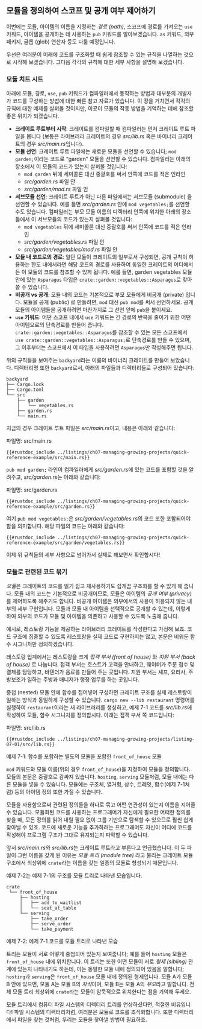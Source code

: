 ## 모듈을 정의하여 스코프 및 공개 여부 제어하기

이번에는 모듈, 아이템의 이름을 지정하는 *경로 (path)*,
스코프에 경로를 가져오는 `use` 키워드,
아이템을 공개하는 데 사용하는 `pub` 키워드를 알아보겠습니다.
`as` 키워드, 외부 패키지, 글롭 (glob) 연산자 등도 다룰 예정입니다.

우선은 여러분이 미래에 코드를 구조화할 때 쉽게 참조할 수 있는 규칙을
나열하는 것으로 시작해 보겠습니다. 그다음 각각의 규칙에 대한 세부 사항을
설명해 보겠습니다.

### 모듈 치트 시트

아래에 모듈, 경로, `use`, `pub` 키워드가 컴파일러에서 동작하는 방법과
대부분의 개발자가 코드를 구성하는 방법에 대한 빠른 참고 자료가 있습니다.
이 장을 거치면서 각각의 규칙에 대한 예제를 살펴볼 것이지만,
이곳이 모듈의 작동 방법을 기억하는 데에 참조할 좋은 위치가
되겠습니다.

- **크레이트 루트부터 시작**: 크레이트를 컴파일할 때 컴파일러는 먼저 크레이트
  루트 파일을 봅니다 (보통은 라이브러리 크레이트의 경우 *src/lib.rs* 혹은
  바이너리 크레이트의 경우 *src/main.rs*입니다).
- **모듈 선언**: 크레이트 루트 파일에는 새로운 모듈을 선언할 수 있습니다;
  `mod garden;`이라는 코드로 “garden” 모듈을 선언할 수 있습니다. 컴파일러는
  아래의 장소에서 이 모듈의 코드가 있는지 살펴볼 것입니다: 
  - `mod garden` 뒤에 세미콜론 대신 중괄호를 써서 안쪽에 코드를 적은
    인라인
  - *src/garden.rs* 파일 안
  - *src/garden/mod.rs* 파일 안
- **서브모듈 선언**: 크레이트 루트가 아닌 다른 파일에서는 서브모듈 (submodule) 을
  선언할 수 있습니다. 예를 들면 *src/garden.rs* 안에 `mod vegetables;`를 선언할
  수도 있습니다. 컴파일러는 부모 모듈 이름의 디렉터리 안쪽에 위치한 아래의 장소들에서
  이 서브모듈의 코드가 있는지 살펴볼 것입니다:
  - `mod vegetables` 뒤에 세미콜론 대신 중괄호를 써서 안쪽에 코드를 적은
    인라인
  - *src/garden/vegetables.rs* 파일 안
  - *src/garden/vegetables/mod.rs* 파일 안
- **모듈 내 코드로의 경로**: 일단 모듈이 크레이트의 일부로서 구성되면, 공개 규칙이
  허용하는 한도 내에서라면 해당 코드의 경로를 사용하여 동일한 크레이트의 어디에서든
  이 모듈의 코드를 참조할 수 있게 됩니다. 예를 들면, garden vegetables 모듈 안에
  있는 `Asparagus` 타입은 `crate::garden::vegetables::Asparagus`로 찾아
  쓸 수 있습니다.
- **비공개 vs 공개**: 모듈 내의 코드는 기본적으로 부모 모듈에게 비공개 (private)
  입니다. 모듈을 공개 (public) 로 만들려면, `mod` 대신 `pub mod`를 써서
  선언하세요. 공개 모듈의 아이템들을 공개하려면 마찬가지로 그 선언 앞에
  `pub`을 붙이세요.
- **`use` 키워드**: 어떤 스코프 내에서 `use` 키워드는 긴 경로의 반복을 줄이기
  위한 어떤 아이템으로의 단축경로를 만들어 줍니다. `crate::garden::vegetables::Asparagus`를
  참조할 수 있는 모든 스코프에서 `use crate::garden::vegetables::Asparagus;`로
  단축경로를 만들 수 있으며, 그 이후부터는 스코프에서 이 타입을 사용하려면
  `Asparagus`만 작성해주면 됩니다.

위의 규칙들을 보여주는 `backyard`라는 이름의 바이너리 크레이트를 만들어 보았습니다.
디렉터리명 또한 `backyard`로서, 아래의 파일들과 디렉터리들로 구성되어 있습니다.

```text
backyard
├── Cargo.lock
├── Cargo.toml
└── src
    ├── garden
    │   └── vegetables.rs
    ├── garden.rs
    └── main.rs
```

지금의 경우 크레이트 루트 파일은 *src/main.rs*이고, 내용은 아래와 같습니다:

<span class="filename">파일명: src/main.rs</span>

```rust,noplayground,ignore
{{#rustdoc_include ../listings/ch07-managing-growing-projects/quick-reference-example/src/main.rs}}
```

`pub mod garden;` 라인이 컴파일러에게 *src/garden.rs*에 있는 코드를 포함할 것을
알려주고, *src/garden.rs*는 아래와 같습니다:

<span class="filename">파일명: src/garden.rs</span>

```rust,noplayground,ignore
{{#rustdoc_include ../listings/ch07-managing-growing-projects/quick-reference-example/src/garden.rs}}
```

여기 `pub mod vegetables;`은 *src/garden/vegetables.rs*의 코드 또한 포함되어야
함을 의미합니다. 해당 파일의 코드는 아래와 같습니다:

```rust,noplayground,ignore
{{#rustdoc_include ../listings/ch07-managing-growing-projects/quick-reference-example/src/garden/vegetables.rs}}
```

이제 위 규칙들의 세부 사항으로 넘어가서 실제로 해보면서 확인합시다!

### 모듈로 관련된 코드 묶기

*모듈*은 크레이트의 코드를 읽기 쉽고 재사용하기도 쉽게끔 구조화를 할 수 있게 해 줍니다.
모듈 내의 코드는 기본적으로 비공개이므로, 모듈은 아이템의 *공개 여부 (privacy)* 를
제어하도록 해주기도 합니다. 비공개 아이템은 외부에서의 사용이 허용되지 않는 내부의
세부 구현입니다. 모듈과 모듈 내 아이템을 선택적으로 공개할 수 있는데, 이렇게
하여 외부의 코드가 모듈 및 아이템을 의존하고 사용할 수 있도록
노출해 줍니다.

예시로, 레스토랑 기능을 제공하는
라이브러리 크레이트를 작성한다고 가정해 보죠.
코드 구조에 집중할 수 있도록 레스토랑을 실제 코드로 구현하지는 않고,
본문은 비워둔 함수 시그니처만 정의하겠습니다.

레스토랑 업계에서는 레스토랑을 크게 *접객 부서 (front of house)* 와
*지원 부서 (back of house)* 로 나눕니다. 접객 부서는 호스트가 고객을
안내하고, 웨이터가 주문 접수 및 결제를 담당하고, 바텐더가 음료를
만들어 주는 곳입니다. 지원 부서는 셰프, 요리사, 주방보조가 일하는 주방과
매니저가 행정 업무를 하는 곳입니다.

중첩 (nested) 모듈 안에 함수를 집어넣어 구성하면 크레이트 구조를 실제 레스토랑이
일하는 방식과 동일하게 구성할 수 있습니다. `cargo new --lib restaurant` 명령어를
실행하여 `restaurant`이라는 새 라이브러리를 생성하고, 예제 7-1 코드를 *src/lib.rs*에
작성하여 모듈, 함수 시그니처를 정의합시다. 아래는 접객 부서 쪽 코드입니다:

<span class="filename">파일명: src/lib.rs</span>

```rust,noplayground
{{#rustdoc_include ../listings/ch07-managing-growing-projects/listing-07-01/src/lib.rs}}
```

<span class="caption">예제 7-1: 함수를 포함하는 별도의 모듈을 포함한
`front_of_house` 모듈</span>

`mod` 키워드와 모듈 이름(위의 경우 `front_of_house`)을 지정하여
모듈을 정의합니다. 모듈의 본문은 중괄호로 감싸져 있습니다.
`hosting`, `serving` 모듈처럼, 모듈 내에는 다른 모듈을 넣을
수 있습니다. 모듈에는 구조체, 열거형, 상수, 트레잇,
함수(예제 7-1처럼) 등의 아이템 정의 또한 가질 수
있습니다.

모듈을 사용함으로써 관련된 정의들을 하나로 묶고 어떤 연관성이 있는지 이름을
지어줄 수 있습니다. 모듈화된 코드를 사용하는 프로그래머가 자신에게 필요한
어떠한 정의를 찾을 때, 모든 정의를 읽어 내릴 필요 없이 그룹 기반으로 탐색할
수 있으므로 훨씬 쉽게 찾아낼 수 있죠. 코드에 새로운 기능을 추가하려는 프로그래머도
자신이 어디에 코드를 작성해야 프로그램 구조가 그대로 유지되는지 파악할 수 있습니다.

앞서 *src/main.rs*와 *src/lib.rs*는 크레이트 루트라고 부른다고 언급했습니다.
이 두 파일이 그런 이름을 갖게 된 이유는 *모듈 트리 (module tree)* 라고
불리는 크레이트 모듈 구조에서 최상위에 `crate`라는 이름을 갖는 일종의 모듈로
형성되기 때문입니다.

예제 7-2는 예제 7-1의 구조를 모듈 트리로 나타낸 모습입니다.

```text
crate
 └── front_of_house
     ├── hosting
     │   ├── add_to_waitlist
     │   └── seat_at_table
     └── serving
         ├── take_order
         ├── serve_order
         └── take_payment
```

<span class="caption">예제 7-2: 예제 7-1 코드를 모듈 트리로
나타낸 모습</span>

트리는 모듈이 서로 어떻게 중첩되어 있는지 보여줍니다; 예를 들어 `hosting`
모듈은 `front_of_house` 내에 위치합니다. 이 트리는 또한 어떤 모듈이 서로
*형제 (sibling)* 관계에 있는지 나타내기도 하는데, 이는 동일한 모듈 내에
정의되어 있음을 말합니다; `hosting`과 `serving`은 `front_of_house` 모듈
내에 정의된 형제입니다. 모듈 A가 모듈 B 안에 있으면, 모듈 A는 모듈 B의
*자식*이며, 모듈 B는 모듈 A의 *부모*라고 말합니다. 전체 모듈 트리
최상위에 `crate`라는 모듈이 암묵적으로 위치한다는 점을 기억해 두세요.

모듈 트리에서 컴퓨터 파일 시스템의 디렉터리 트리를 연상하셨다면, 적절한 비유입니다!
파일 시스템의 디렉터리처럼, 여러분은 모듈로 코드를 조직화합니다.
또한 디렉터리에서 파일을 찾는 것처럼,
우리는 모듈을 찾아낼 방법이 필요하죠.
